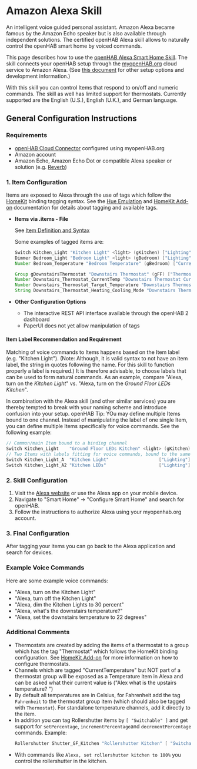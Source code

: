 # Amazon Alexa Skill

An intelligent voice guided personal assistant. Amazon Alexa became famous by the Amazon Echo speaker but is also available through independent solutions. The certified openHAB Alexa skill allows to naturally control the openHAB smart home by voiced commands.  

This page describes how to use the [openHAB Alexa Smart Home Skill](https://www.amazon.com/openHAB-Foundation/dp/B01MTY7Z5L).
The skill connects your openHAB setup through the [myopenHAB.org](http://myopenHAB.org) cloud service to Amazon Alexa.
(See [this document](https://github.com/openhab/openhab-alexa/blob/master/README.md) for other setup options and development information.)

With this skill you can control Items that respond to on/off and numeric commands.
The skill as well has limited support for thermostats.
Currently supported are the English (U.S.), English (U.K.), and German language. 

## General Configuration Instructions

### Requirements

* [openHAB Cloud Connector](https://www.openhab.org/addons/integrations/openhabcloud/) configured using myopenHAB.org
* Amazon account
* Amazon Echo, Amazon Echo Dot or compatible Alexa speaker or solution (e.g. [Reverb](https://reverb.ai/))

### 1. Item Configuration

Items are exposed to Alexa through the use of tags which follow the [HomeKit](https://www.openhab.org/addons/integrations/homekit/) binding tagging syntax.
See the [Hue Emulation](https://www.openhab.org/addons/integrations/hueemulation/) and [HomeKit Add-on](https://www.openhab.org/addons/integrations/homekit/) documentation for details about tagging and available tags.

* **Items via .items - File**

  See [Item Definition and Syntax](https://www.openhab.org/docs/configuration/items.html#item-definition-and-syntax)
     
  Some examples of tagged items are:
  
  ```java
  Switch Kitchen_Light "Kitchen Light" <light> (gKitchen) ["Lighting"] {channel="..."}
  Dimmer Bedroom_Light "Bedroom Light" <light> (gBedroom) ["Lighting"] {channel="..."}
  Number Bedroom_Temperature "Bedroom Temperature" (gBedroom) ["CurrentTemperature"] {channel="..."}
  
  Group gDownstairsThermostat "Downstairs Thermostat" (gFF) ["Thermostat"]
  Number Downstairs_Thermostat_CurrentTemp "Downstairs Thermostat Current Temperature" (gDownstairsThermostat) ["CurrentTemperature"]
  Number Downstairs_Thermostat_Target_Temperature "Downstairs Thermostat Target Temperature" (gDownstairsThermostat) ["TargetTemperature"]
  String Downstairs_Thermostat_Heating_Cooling_Mode "Downstairs Thermostat Heating/Cooling Mode" (gDownstairsThermostat) ["homekit:HeatingCooling"]
  ```

* **Other Configuration Options**

    * The interactive REST API interface available through the openHAB 2 dashboard
    * PaperUI does not yet allow manipulation of tags

#### Item Label Recommendation and Requirement

Matching of voice commands to Items happens based on the Item label (e.g. "Kitchen Light").  (Note: Although, it is valid syntax to not have an item label, the string in quotes following the name.  For this skill to function properly a label is required.)
It is therefore advisable, to choose labels that can be used to form natural commands.
As an example, compare "Alexa, turn on the *Kitchen Light*" vs. "Alexa, turn on the *Ground Floor LEDs Kitchen*".

In combination with the Alexa skill (and other similar services) you are thereby tempted to break with your naming scheme and introduce confusion into your setup.
openHAB Tip: YOu may define multiple Items bound to one channel.
Instead of manipulating the label of one single Item, you can define multiple Items specifically for voice commands.
See the following example:

```java
// Common/main Item bound to a binding channel
Switch Kitchen_Light    "Ground Floor LEDs Kitchen" <light> (gKitchen) {channel="..."}
// Two Items with labels fitting for voice commands, bound to the same binding channel
Switch Kitchen_Light_A  "Kitchen Light"                   ["Lighting"] {channel="..."}
Switch Kitchen_Light_A2 "Kitchen LEDs"                    ["Lighting"] {channel="..."}
```

### 2. Skill Configuration

1. Visit the [Alexa website](https://alexa.amazon.com/) or use the Alexa app on your mobile device.
2. Navigate to "Smart Home" -> "Configure Smart Home" and search for openHAB.
3. Follow the instructions to authorize Alexa using your myopenhab.org account.

### 3. Final Configuration

After tagging your items you can go back to the Alexa application and search for devices.

### Example Voice Commands

Here are some example voice commands:

<!-- https://www.amazon.com/gp/help/customer/display.html?nodeId=201751280 -->

- "Alexa, turn on the Kitchen Light"
- "Alexa, turn off the Kitchen Light"
- "Alexa, dim the Kitchen Lights to 30 percent"
- "Alexa, what's the downstairs temperature?"
- "Alexa, set the downstairs temperature to 22 degrees"

### Additional Comments

* Thermostats are created by adding the items of a thermostat to a group which has the tag "Thermostat" which follows the HomeKit binding configuration. 
See [HomeKit Add-on](https://www.openhab.org/addons/integrations/homekit/) for more information on how to configure thermostats.
* Channels which are tagged "CurrentTemperature" but NOT part of a thermostat group will be exposed as a Temperature item in Alexa and can be asked what their current value is ("Alex what is the upstairs temperature? ")
* By default all temperatures are in Celsius, for Fahrenheit add the tag `Fahrenheit` to the thermostat group item (which should also be tagged with `Thermostat`).
For standalone temperature channels, add it directly to the item.
* In addition you can tag Rollershutter items by `[ "Switchable" ]` and get support for `setPercentage`, `incrementPercentage`and `decrementPercentage` commands.
Example:
  ```java
  Rollershutter Shutter_GF_Kitchen "Rollershutter Kitchen" [ "Switchable" ]
  ```
* With commands like `Alexa, set rollershutter kitchen to 100%` you control the rollershutter in the kitchen.
